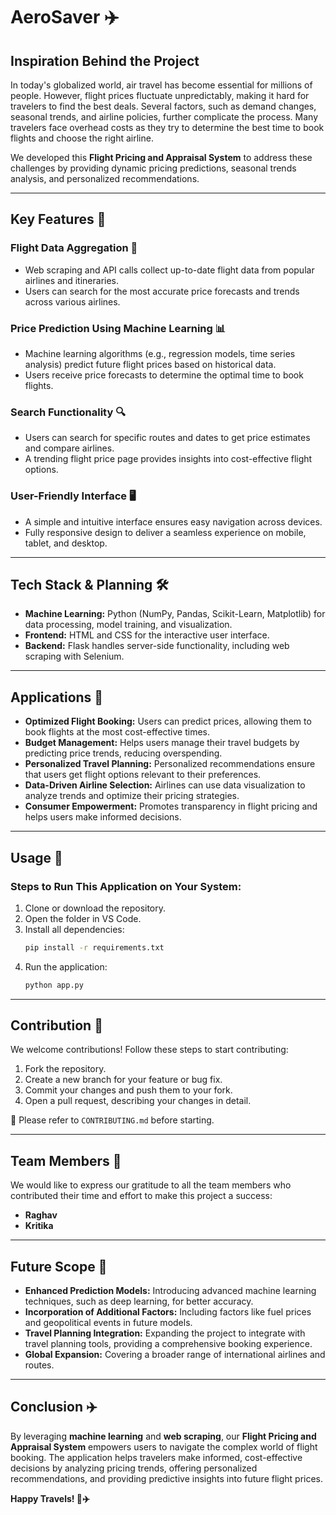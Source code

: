 # AeroSaver ✈️

## Inspiration Behind the Project
In today's globalized world, air travel has become essential for millions of people. However, flight prices fluctuate unpredictably, making it hard for travelers to find the best deals. Several factors, such as demand changes, seasonal trends, and airline policies, further complicate the process. Many travelers face overhead costs as they try to determine the best time to book flights and choose the right airline.

We developed this **Flight Pricing and Appraisal System** to address these challenges by providing dynamic pricing predictions, seasonal trends analysis, and personalized recommendations.

---

## Key Features 🌟

### Flight Data Aggregation 🛬
- Web scraping and API calls collect up-to-date flight data from popular airlines and itineraries.
- Users can search for the most accurate price forecasts and trends across various airlines.

### Price Prediction Using Machine Learning 📊
- Machine learning algorithms (e.g., regression models, time series analysis) predict future flight prices based on historical data.
- Users receive price forecasts to determine the optimal time to book flights.

### Search Functionality 🔍
- Users can search for specific routes and dates to get price estimates and compare airlines.
- A trending flight price page provides insights into cost-effective flight options.

### User-Friendly Interface 🖥️
- A simple and intuitive interface ensures easy navigation across devices.
- Fully responsive design to deliver a seamless experience on mobile, tablet, and desktop.

---

## Tech Stack & Planning 🛠️

- **Machine Learning:** Python (NumPy, Pandas, Scikit-Learn, Matplotlib) for data processing, model training, and visualization.
- **Frontend:** HTML and CSS for the interactive user interface.
- **Backend:** Flask handles server-side functionality, including web scraping with Selenium.

---

## Applications 🎯

- **Optimized Flight Booking:** Users can predict prices, allowing them to book flights at the most cost-effective times.
- **Budget Management:** Helps users manage their travel budgets by predicting price trends, reducing overspending.
- **Personalized Travel Planning:** Personalized recommendations ensure that users get flight options relevant to their preferences.
- **Data-Driven Airline Selection:** Airlines can use data visualization to analyze trends and optimize their pricing strategies.
- **Consumer Empowerment:** Promotes transparency in flight pricing and helps users make informed decisions.

---

## Usage 📌

### Steps to Run This Application on Your System:
1. Clone or download the repository.
2. Open the folder in VS Code.
3. Install all dependencies:
   ```sh
   pip install -r requirements.txt
   ```
4. Run the application:
   ```sh
   python app.py
   ```

---

## Contribution 🤝

We welcome contributions! Follow these steps to start contributing:
1. Fork the repository.
2. Create a new branch for your feature or bug fix.
3. Commit your changes and push them to your fork.
4. Open a pull request, describing your changes in detail.

📌 Please refer to `CONTRIBUTING.md` before starting.

---

## Team Members 👥
We would like to express our gratitude to all the team members who contributed their time and effort to make this project a success:

- **Raghav** 
- **Kritika**


---

## Future Scope 🚀

- **Enhanced Prediction Models:** Introducing advanced machine learning techniques, such as deep learning, for better accuracy.
- **Incorporation of Additional Factors:** Including factors like fuel prices and geopolitical events in future models.
- **Travel Planning Integration:** Expanding the project to integrate with travel planning tools, providing a comprehensive booking experience.
- **Global Expansion:** Covering a broader range of international airlines and routes.

---

## Conclusion ✈️

By leveraging **machine learning** and **web scraping**, our **Flight Pricing and Appraisal System** empowers users to navigate the complex world of flight booking. The application helps travelers make informed, cost-effective decisions by analyzing pricing trends, offering personalized recommendations, and providing predictive insights into future flight prices.

**Happy Travels! 🚀✈️**
